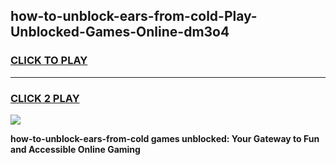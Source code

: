 
## how-to-unblock-ears-from-cold-Play-Unblocked-Games-Online-dm3o4
<h3>
<a href="https://premium76.site?title=how-to-unblock-ears-from-cold&ref=25A">CLICK TO PLAY</a></h3>
<hr>

<h3>
<a href="https://premium76.site?title=how-to-unblock-ears-from-cold&ref=25A">CLICK 2 PLAY</a>
  
</h3>

<a href="https://premium76.site?title=how-to-unblock-ears-from-cold&ref=25A"><img src="https://clearcache.store/games.png"></a>


**how-to-unblock-ears-from-cold games unblocked: Your Gateway to Fun and Accessible Online Gaming**
